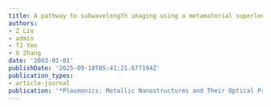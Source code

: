 ```yaml
---
title: A pathway to subwavelength imaging using a metamaterial superlens
authors:
- Z Liu
- admin
- TJ Yen
- X Zhang
date: '2003-01-01'
publishDate: '2025-09-18T05:41:21.677194Z'
publication_types:
- article-journal
publication: '*Plasmonics: Metallic Nanostructures and Their Optical Properties*'
---
```

